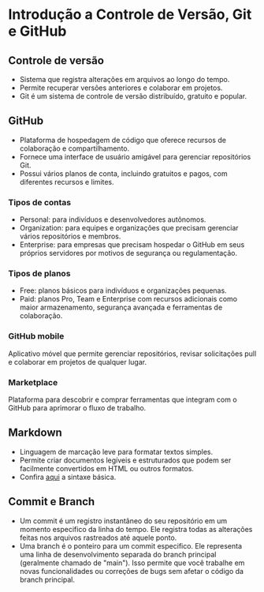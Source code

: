 # Introdução a Controle de Versão, Git e GitHub

## Controle de versão
- Sistema que registra alterações em arquivos ao longo do tempo.
- Permite recuperar versões anteriores e colaborar em projetos.
- Git é um sistema de controle de versão distribuído, gratuito e popular.

## GitHub
- Plataforma de hospedagem de código que oferece recursos de colaboração e compartilhamento.
- Fornece uma interface de usuário amigável para gerenciar repositórios Git.
- Possui vários planos de conta, incluindo gratuitos e pagos, com diferentes recursos e limites.

### Tipos de contas
- Personal: para indivíduos e desenvolvedores autônomos.
- Organization: para equipes e organizações que precisam gerenciar vários repositórios e membros.
- Enterprise: para empresas que precisam hospedar o GitHub em seus próprios servidores por motivos de segurança ou regulamentação.

### Tipos de planos
- Free: planos básicos para indivíduos e organizações pequenas.
- Paid: planos Pro, Team e Enterprise com recursos adicionais como maior armazenamento, segurança avançada e ferramentas de colaboração.

### GitHub mobile
Aplicativo móvel que permite gerenciar repositórios, revisar solicitações pull e colaborar em projetos de qualquer lugar.

### Marketplace
Plataforma para descobrir e comprar ferramentas que integram com o GitHub para aprimorar o fluxo de trabalho.

## Markdown
- Linguagem de marcação leve para formatar textos simples.
- Permite criar documentos legíveis e estruturados que podem ser facilmente convertidos em HTML ou outros formatos.
- Confira [aqui](https://markdownlivepreview.com/) a sintaxe básica.

## Commit e Branch
- Um commit é um registro instantâneo do seu repositório em um momento especifico da linha do tempo. Ele registra todas as alterações feitas nos arquivos rastreados até aquele ponto.
- Uma branch é o ponteiro para um commit especifico. Ele representa uma linha de desenvolvimento separada do branch principal (geralmente chamado de "main"). Isso permite que você trabalhe em novas funcionalidades ou correções de bugs sem afetar o código da branch principal.